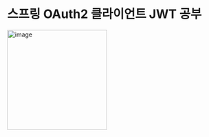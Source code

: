 # 스프링 OAuth2 클라이언트 JWT 공부
<img width="232" alt="image" src="https://github.com/user-attachments/assets/e69f0fd0-5476-46a2-a675-5e92db82d69d">
